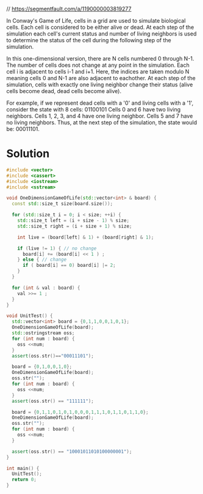 // https://segmentfault.com/a/1190000003819277

In Conway's Game of Life, cells in a grid are used to simulate biological cells. Each cell is considered to be either alive or dead. At each step of the simulation each cell's current status and number of living neighbors is used to determine the status of the cell during the following step of the simulation.

In this one-dimensional version, there are N cells numbered 0 through N-1. The number of cells does not change at any point in the simulation. Each cell i is adjacent to cells i-1 and i+1. Here, the indices are taken modulo N meaning cells 0 and N-1 are also adjacent to eachother. At each step of the simulation, cells with exactly one living neighbor change their status (alive cells become dead, dead cells become alive).

For example, if we represent dead cells with a '0' and living cells with a '1',  consider the state with 8 cells: 01100101 Cells 0 and 6 have two living neighbors.  Cells 1, 2, 3, and 4 have one living neighbor. Cells 5 and 7 have no living neighbors. Thus, at the next step of the simulation, the state would be: 00011101.

# Solution
  
```cpp
#include <vector>
#include <cassert>
#include <iostream>
#include <sstream>

void OneDimensionGameOfLife(std::vector<int> & board) {
  const std::size_t size(board.size());

  for (std::size_t i = 0; i < size; ++i) {
    std::size_t left = (i + size - 1) % size;
    std::size_t right = (i + size + 1) % size;

    int live = (board[left] & 1) + (board[right] & 1);

    if (live != 1) { // no change
      board[i] += (board[i] << 1 ) ;
    } else { // change
      if ( board[i] == 0) board[i] |= 2;
    }
  }

  for (int & val : board) {
    val >>= 1 ;
  }
}

void UnitTest() {
  std::vector<int> board = {0,1,1,0,0,1,0,1};
  OneDimensionGameOfLife(board);
  std::ostringstream oss;
  for (int num : board) {
    oss <<num;
  }
  assert(oss.str()=="00011101");

  board = {0,1,0,0,1,0};
  OneDimensionGameOfLife(board);
  oss.str("");
  for (int num : board) {
    oss <<num;
  }
  assert(oss.str() == "111111");

  board = {0,1,1,0,1,0,1,0,0,0,1,1,1,0,1,1,0,1,1,0};
  OneDimensionGameOfLife(board);
  oss.str("");
  for (int num : board) {
    oss <<num;
  }

  assert(oss.str() == "10001011010100000001");
}

int main() {
  UnitTest();
  return 0;
}
```

